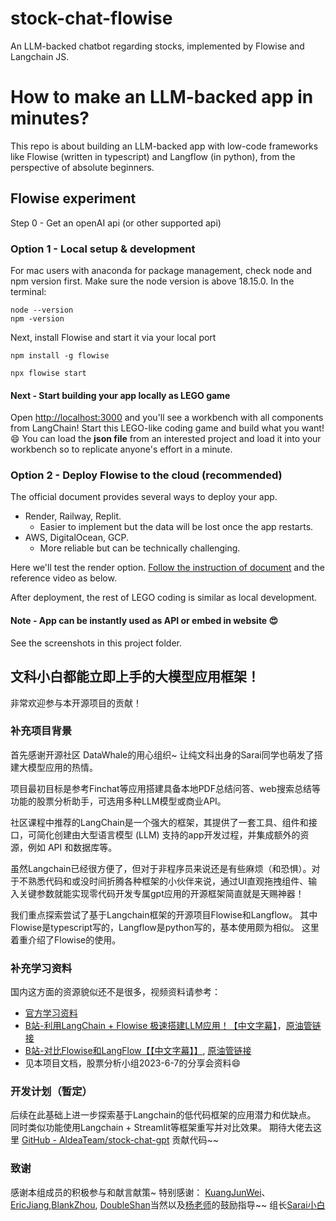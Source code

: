 # stock-chat-flowise
An LLM-backed chatbot regarding stocks, implemented by Flowise and Langchain JS. 

# How to make an LLM-backed app in minutes?
This repo is about building an LLM-backed app with low-code frameworks like Flowise (written in typescript) and Langflow (in python),  from the perspective of absolute beginners.

## Flowise experiment
Step 0 - Get an openAI api (or other supported api)

### Option 1 -  Local setup & development
For mac users with anaconda for package management, check node and npm version first. Make sure the node version is above 18.15.0.
In the terminal: 
```
node --version 
npm -version 
```

Next, install Flowise and start it via your local port

```
npm install -g flowise

npx flowise start
```

#### Next - Start building your app locally as LEGO game

Open [http://localhost:3000](http://localhost:3000/) and you'll see a workbench with all components from LangChain! Start this LEGO-like coding game and build what you want! 😄
You can load the **json file** from an interested project and load it into your workbench so to replicate anyone's effort in a minute.


### Option 2 - Deploy Flowise  to the cloud (recommended)
The official document provides several ways to deploy your app.
- Render, Railway, Replit.
	- Easier to implement but the data will be lost once the app restarts.
- AWS, DigitalOcean, GCP. 
	- More reliable but can be technically challenging. 

Here we'll test the render option. 
[Follow the instruction of document](https://docs.flowiseai.com/deployment/render) and the reference video as below. 

After deployment, the rest of LEGO coding is similar as local development.

#### Note - App can be instantly used as API or embed in website 😍 
See the screenshots in this project folder.

## 文科小白都能立即上手的大模型应用框架！

非常欢迎参与本开源项目的贡献！

### 补充项目背景
首先感谢开源社区 DataWhale的用心组织~ 让纯文科出身的Sarai同学也萌发了搭建大模型应用的热情。

项目最初目标是参考Finchat等应用搭建具备本地PDF总结问答、web搜索总结等功能的股票分析助手，可选用多种LLM模型或商业API。

社区课程中推荐的LangChain是一个强大的框架，其提供了一套工具、组件和接口，可简化创建由大型语言模型 (LLM) 支持的app开发过程，并集成额外的资源，例如 API 和数据库等。

虽然Langchain已经很方便了，但对于非程序员来说还是有些麻烦（和恐惧）。对于不熟悉代码和或没时间折腾各种框架的小伙伴来说，通过UI直观拖拽组件、输入关键参数就能实现零代码开发专属gpt应用的开源框架简直就是天赐神器！

我们重点探索尝试了基于Langchain框架的开源项目Flowise和Langflow。
其中Flowise是typescript写的，Langflow是python写的，基本使用颇为相似。
这里着重介绍了Flowise的使用。

### 补充学习资料
国内这方面的资源貌似还不是很多，视频资料请参考：
-  [官方学习资料](https://docs.flowiseai.com/how-to-use)
- [B站-利用LangChain + Flowise 极速搭建LLM应用！【中文字幕】](https://www.bilibili.com/video/BV11N411C78d/?share_source=copy_web&vd_source=c9c1f384e015f340e2b21e0e3db13eb8)，[原油管链接](https://youtu.be/EsI_7L0fzKk)
- [B站-对比Flowise和LangFlow【【中文字幕】】]( https://www.bilibili.com/video/BV1tW4y1R7d9/?share_source=copy_web&vd_source=c9c1f384e015f340e2b21e0e3db13eb8), [原油管链接](https://youtu.be/OLuqTPofJ9g)
- 见本项目文档，股票分析小组2023-6-7的分享会资料😄

### 开发计划（暂定）
后续在此基础上进一步探索基于Langchain的低代码框架的应用潜力和优缺点。
同时类似功能使用Langchain + Streamlit等框架重写并对比效果。
期待大佬去这里 [GitHub - AldeaTeam/stock-chat-gpt](https://github.com/AldeaTeam/stock-chat-gpt) 贡献代码~~

### 致谢
感谢本组成员的积极参与和献言献策~ 特别感谢： [KuangJunWei](https://github.com/kuangjunwei1)、 [EricJiang](https://github.com/EricJiang0423),[BlankZhou](https://github.com/zhou-yi-git), [DoubleShan](https://github.com/shanshan-he/)当然以及[杨老师](https://github.com/pzc163)的鼓励指导~~
组长[Sarai小白](https://github.com/SaraiQX)
